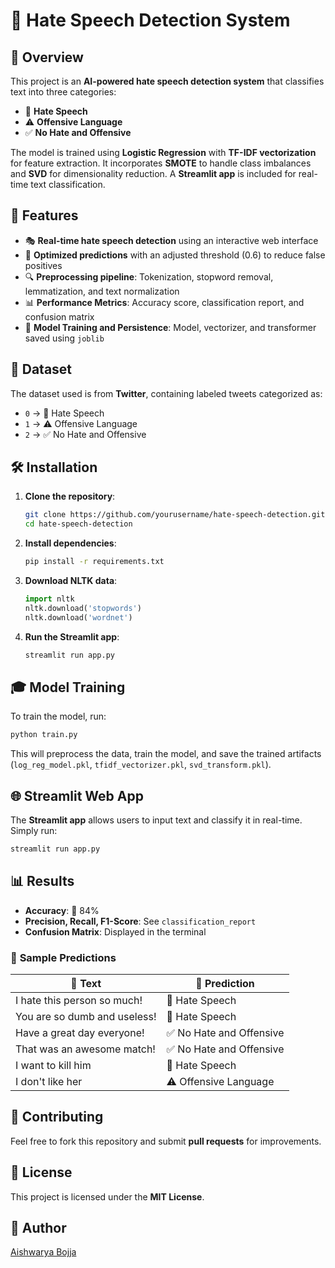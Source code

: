 # 🔎 Hate Speech Detection System

## 📌 Overview
This project is an **AI-powered hate speech detection system** that classifies text into three categories:
- 🔴 **Hate Speech**
- ⚠️ **Offensive Language**
- ✅ **No Hate and Offensive**

The model is trained using **Logistic Regression** with **TF-IDF vectorization** for feature extraction. It incorporates **SMOTE** to handle class imbalances and **SVD** for dimensionality reduction. A **Streamlit app** is included for real-time text classification.

## 🌟 Features
- 🎭 **Real-time hate speech detection** using an interactive web interface
- 🎯 **Optimized predictions** with an adjusted threshold (0.6) to reduce false positives
- 🔍 **Preprocessing pipeline**: Tokenization, stopword removal, lemmatization, and text normalization
- 📊 **Performance Metrics**: Accuracy score, classification report, and confusion matrix
- 💾 **Model Training and Persistence**: Model, vectorizer, and transformer saved using `joblib`

## 📂 Dataset
The dataset used is from **Twitter**, containing labeled tweets categorized as:
- `0` → 🔴 Hate Speech
- `1` → ⚠️ Offensive Language
- `2` → ✅ No Hate and Offensive

## 🛠 Installation
1. **Clone the repository**:
   ```bash
   git clone https://github.com/yourusername/hate-speech-detection.git
   cd hate-speech-detection
   ```
2. **Install dependencies**:
   ```bash
   pip install -r requirements.txt
   ```
3. **Download NLTK data**:
   ```python
   import nltk
   nltk.download('stopwords')
   nltk.download('wordnet')
   ```
4. **Run the Streamlit app**:
   ```bash
   streamlit run app.py
   ```

## 🎓 Model Training
To train the model, run:
```bash
python train.py
```
This will preprocess the data, train the model, and save the trained artifacts (`log_reg_model.pkl`, `tfidf_vectorizer.pkl`, `svd_transform.pkl`).

## 🌐 Streamlit Web App
The **Streamlit app** allows users to input text and classify it in real-time. Simply run:
```bash
streamlit run app.py
```

## 📊 Results
- **Accuracy**: 🎯 84%
- **Precision, Recall, F1-Score**: See `classification_report`
- **Confusion Matrix**: Displayed in the terminal

### 📌 **Sample Predictions**
| 📝 Text                          | 🎯 Prediction         |
|--------------------------------|-------------------|
| I hate this person so much!    | 🔴 Hate Speech       |
| You are so dumb and useless!   | 🔴 Hate Speech       |
| Have a great day everyone!     | ✅ No Hate and Offensive |
| That was an awesome match!     | ✅ No Hate and Offensive |
| I want to kill him             | 🔴 Hate Speech       |
| I don't like her               | ⚠️ Offensive Language |

## 🤝 Contributing
Feel free to fork this repository and submit **pull requests** for improvements.

## 📜 License
This project is licensed under the **MIT License**.

## 👤 Author
[Aishwarya Bojja](https://github.com/aishwaryareddy05)


